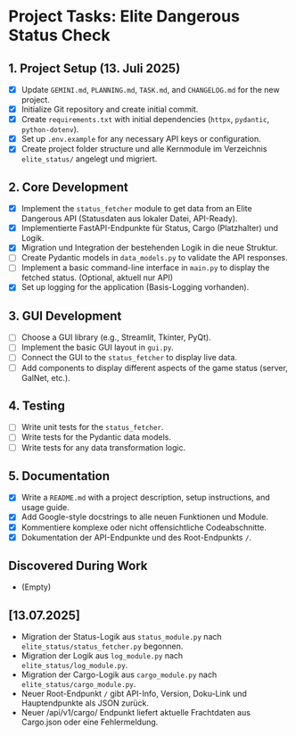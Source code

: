 # Project Tasks: Elite Dangerous Status Check

## 1. Project Setup (13. Juli 2025)

- [x] Update `GEMINI.md`, `PLANNING.md`, `TASK.md`, and `CHANGELOG.md` for the new project.
- [x] Initialize Git repository and create initial commit.
- [x] Create `requirements.txt` with initial dependencies (`httpx`, `pydantic`, `python-dotenv`).
- [x] Set up `.env.example` for any necessary API keys or configuration.
- [x] Create project folder structure und alle Kernmodule im Verzeichnis `elite_status/` angelegt und migriert.

## 2. Core Development

- [x] Implement the `status_fetcher` module to get data from an Elite Dangerous API (Statusdaten aus lokaler Datei, API-Ready).
- [x] Implementierte FastAPI-Endpunkte für Status, Cargo (Platzhalter) und Logik.
- [x] Migration und Integration der bestehenden Logik in die neue Struktur.
- [ ] Create Pydantic models in `data_models.py` to validate the API responses.
- [ ] Implement a basic command-line interface in `main.py` to display the fetched status. (Optional, aktuell nur API)
- [x] Set up logging for the application (Basis-Logging vorhanden).

## 3. GUI Development

- [ ] Choose a GUI library (e.g., Streamlit, Tkinter, PyQt).
- [ ] Implement the basic GUI layout in `gui.py`.
- [ ] Connect the GUI to the `status_fetcher` to display live data.
- [ ] Add components to display different aspects of the game status (server, GalNet, etc.).

## 4. Testing

- [ ] Write unit tests for the `status_fetcher`.
- [ ] Write tests for the Pydantic data models.
- [ ] Write tests for any data transformation logic.

## 5. Documentation

- [x] Write a `README.md` with a project description, setup instructions, and usage guide.
- [x] Add Google-style docstrings to alle neuen Funktionen und Module.
- [x] Kommentiere komplexe oder nicht offensichtliche Codeabschnitte.
- [x] Dokumentation der API-Endpunkte und des Root-Endpunkts `/`.

## Discovered During Work

- (Empty)

## [13.07.2025]
- Migration der Status-Logik aus `status_module.py` nach `elite_status/status_fetcher.py` begonnen.
- Migration der Logik aus `log_module.py` nach `elite_status/log_module.py`.
- Migration der Cargo-Logik aus `cargo_module.py` nach `elite_status/cargo_module.py`.
- Neuer Root-Endpunkt `/` gibt API-Info, Version, Doku-Link und Hauptendpunkte als JSON zurück.
- Neuer /api/v1/cargo/ Endpunkt liefert aktuelle Frachtdaten aus Cargo.json oder eine Fehlermeldung.
